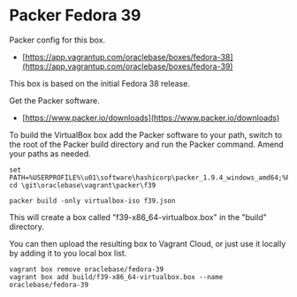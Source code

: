 # Packer Fedora 39

Packer config for this box.

* [https://app.vagrantup.com/oraclebase/boxes/fedora-38](https://app.vagrantup.com/oraclebase/boxes/fedora-39)

This box is based on the initial Fedora 38 release.

Get the Packer software.

* [https://www.packer.io/downloads](https://www.packer.io/downloads)

To build the VirtualBox box add the Packer software to your path, switch to the root of the Packer build directory and run the Packer command. Amend your paths as needed.

```
set PATH=%USERPROFILE%\u01\software\hashicorp\packer_1.9.4_windows_amd64;%PATH%
cd \git\oraclebase\vagrant\packer\f39

packer build -only virtualbox-iso f39.json
```

This will create a box called "f39-x86_64-virtualbox.box" in the "build" directory.

You can then upload the resulting box to Vagrant Cloud, or just use it locally by adding it to you local box list.

```
vagrant box remove oraclebase/fedora-39
vagrant box add build/f39-x86_64-virtualbox.box --name oraclebase/fedora-39
```
